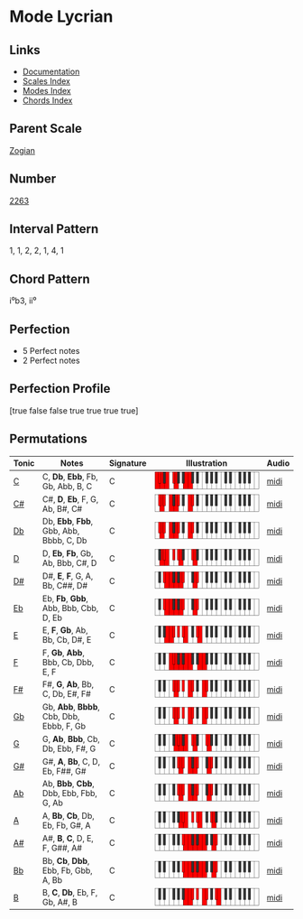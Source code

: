 # Mode Lycrian

## Links

- [Documentation](README.md)
- [Scales Index](Scales.md)
- [Modes Index](Modes.md)
- [Chords Index](Chords.md)

## Parent Scale

[Zogian](ScaleZogian.md)

## Number

[2263](https://ianring.com/musictheory/scales/2263)

## Interval Pattern

1, 1, 2, 2, 1, 4, 1

## Chord Pattern

i⁰b3, ii⁰

## Perfection

- 5 Perfect notes
- 2 Perfect notes

## Perfection Profile

[true false false true true true true]

## Permutations

| Tonic | Notes | Signature | Illustration | Audio |
|-------|-------|-----------|--------------|-------|
| [C](ModeCNaturalLycrian.md) | C, **Db**, **Ebb**, Fb, Gb, Abb, B, C | C | ![CNaturalLycrian](ModeCNaturalLycrian.png) | [midi](https://github.com/edipermadi/music/blob/main/docs/ModeCNaturalLycrian.mid?raw=true) |
| [C#](ModeCSharpLycrian.md) | C#, **D**, **Eb**, F, G, Ab, B#, C# | C | ![CSharpLycrian](ModeCSharpLycrian.png) | [midi](https://github.com/edipermadi/music/blob/main/docs/ModeCSharpLycrian.mid?raw=true) |
| [Db](ModeDFlatLycrian.md) | Db, **Ebb**, **Fbb**, Gbb, Abb, Bbbb, C, Db | C | ![DFlatLycrian](ModeDFlatLycrian.png) | [midi](https://github.com/edipermadi/music/blob/main/docs/ModeDFlatLycrian.mid?raw=true) |
| [D](ModeDNaturalLycrian.md) | D, **Eb**, **Fb**, Gb, Ab, Bbb, C#, D | C | ![DNaturalLycrian](ModeDNaturalLycrian.png) | [midi](https://github.com/edipermadi/music/blob/main/docs/ModeDNaturalLycrian.mid?raw=true) |
| [D#](ModeDSharpLycrian.md) | D#, **E**, **F**, G, A, Bb, C##, D# | C | ![DSharpLycrian](ModeDSharpLycrian.png) | [midi](https://github.com/edipermadi/music/blob/main/docs/ModeDSharpLycrian.mid?raw=true) |
| [Eb](ModeEFlatLycrian.md) | Eb, **Fb**, **Gbb**, Abb, Bbb, Cbb, D, Eb | C | ![EFlatLycrian](ModeEFlatLycrian.png) | [midi](https://github.com/edipermadi/music/blob/main/docs/ModeEFlatLycrian.mid?raw=true) |
| [E](ModeENaturalLycrian.md) | E, **F**, **Gb**, Ab, Bb, Cb, D#, E | C | ![ENaturalLycrian](ModeENaturalLycrian.png) | [midi](https://github.com/edipermadi/music/blob/main/docs/ModeENaturalLycrian.mid?raw=true) |
| [F](ModeFNaturalLycrian.md) | F, **Gb**, **Abb**, Bbb, Cb, Dbb, E, F | C | ![FNaturalLycrian](ModeFNaturalLycrian.png) | [midi](https://github.com/edipermadi/music/blob/main/docs/ModeFNaturalLycrian.mid?raw=true) |
| [F#](ModeFSharpLycrian.md) | F#, **G**, **Ab**, Bb, C, Db, E#, F# | C | ![FSharpLycrian](ModeFSharpLycrian.png) | [midi](https://github.com/edipermadi/music/blob/main/docs/ModeFSharpLycrian.mid?raw=true) |
| [Gb](ModeGFlatLycrian.md) | Gb, **Abb**, **Bbbb**, Cbb, Dbb, Ebbb, F, Gb | C | ![GFlatLycrian](ModeGFlatLycrian.png) | [midi](https://github.com/edipermadi/music/blob/main/docs/ModeGFlatLycrian.mid?raw=true) |
| [G](ModeGNaturalLycrian.md) | G, **Ab**, **Bbb**, Cb, Db, Ebb, F#, G | C | ![GNaturalLycrian](ModeGNaturalLycrian.png) | [midi](https://github.com/edipermadi/music/blob/main/docs/ModeGNaturalLycrian.mid?raw=true) |
| [G#](ModeGSharpLycrian.md) | G#, **A**, **Bb**, C, D, Eb, F##, G# | C | ![GSharpLycrian](ModeGSharpLycrian.png) | [midi](https://github.com/edipermadi/music/blob/main/docs/ModeGSharpLycrian.mid?raw=true) |
| [Ab](ModeAFlatLycrian.md) | Ab, **Bbb**, **Cbb**, Dbb, Ebb, Fbb, G, Ab | C | ![AFlatLycrian](ModeAFlatLycrian.png) | [midi](https://github.com/edipermadi/music/blob/main/docs/ModeAFlatLycrian.mid?raw=true) |
| [A](ModeANaturalLycrian.md) | A, **Bb**, **Cb**, Db, Eb, Fb, G#, A | C | ![ANaturalLycrian](ModeANaturalLycrian.png) | [midi](https://github.com/edipermadi/music/blob/main/docs/ModeANaturalLycrian.mid?raw=true) |
| [A#](ModeASharpLycrian.md) | A#, **B**, **C**, D, E, F, G##, A# | C | ![ASharpLycrian](ModeASharpLycrian.png) | [midi](https://github.com/edipermadi/music/blob/main/docs/ModeASharpLycrian.mid?raw=true) |
| [Bb](ModeBFlatLycrian.md) | Bb, **Cb**, **Dbb**, Ebb, Fb, Gbb, A, Bb | C | ![BFlatLycrian](ModeBFlatLycrian.png) | [midi](https://github.com/edipermadi/music/blob/main/docs/ModeBFlatLycrian.mid?raw=true) |
| [B](ModeBNaturalLycrian.md) | B, **C**, **Db**, Eb, F, Gb, A#, B | C | ![BNaturalLycrian](ModeBNaturalLycrian.png) | [midi](https://github.com/edipermadi/music/blob/main/docs/ModeBNaturalLycrian.mid?raw=true) |
